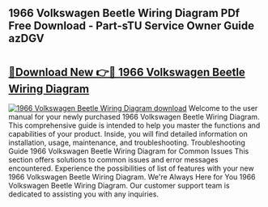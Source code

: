 ## 1966 Volkswagen Beetle Wiring Diagram PDf Free Download - Part-sTU Service Owner Guide azDGV

# <h2><a href="http://dfrzkng.blite.top/?on=1966+Volkswagen+Beetle+Wiring+Diagram">🔗Download New 👉🔴 1966 Volkswagen Beetle Wiring Diagram</a></h2>

[![1966 Volkswagen Beetle Wiring Diagram download](https://i.imgur.com/lujVjoI.png)](http://dfrzkng.blite.top/?on=1966+Volkswagen+Beetle+Wiring+Diagram)
Welcome to the user manual for your newly purchased 1966 Volkswagen Beetle Wiring Diagram. This comprehensive guide is intended to help you master the functions and capabilities of your product. Inside, you will find detailed information on installation, usage, maintenance, and troubleshooting. Troubleshooting Guide 1966 Volkswagen Beetle Wiring Diagram for Common Issues This section offers solutions to common issues and error messages encountered. Experience the possibilities of list of features with your new 1966 Volkswagen Beetle Wiring Diagram. We're Always Here for You 1966 Volkswagen Beetle Wiring Diagram. Our customer support team is dedicated to assisting you with any inquiries.
